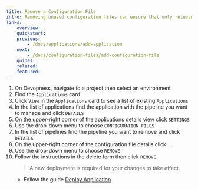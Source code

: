 ```yaml
---
title: Remove a Configuration File
intro: Removing unused configuration files can ensure that only relevant and necessary information is utilized, thereby reducing the risk of errors during the deployment process.
links:
    overview:
    quickstart:
    previous:
        - /docs/applications/add-application
    next:
        - /docs/configuration-files/add-configuration-file
    guides:
    related:
    featured:
---
```


1. On Devopness, navigate to a project then select an environment
1. Find the `Applications` card
1. Click `View` in the `Applications` card to see a list of existing `Applications`
1. In the list of applications find the application with the pipeline you want to manage and click `DETAILS`
1. On the upper-right corner of the applications details view click `SETTINGS`
1. Use the drop-down menu to choose `CONFIGURATION FILES`
1. In the list of pipelines find the pipeline you want to remove and click `DETAILS`
1. On the upper-right corner of the configuration file details click `...`
1. Use the drop-down menu to choose `REMOVE`
1. Follow the instructions in the delete form then click `REMOVE`
    > A new deployment is required for your changes to take effect.
      - Follow the guide [Deploy Application](/docs/applications/deploy-application/)
